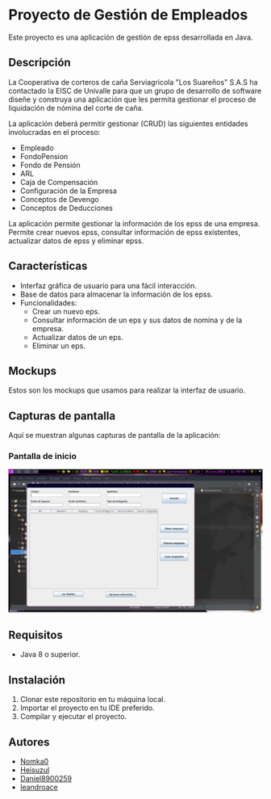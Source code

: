 # Proyecto de Gestión de Empleados

Este proyecto es una aplicación de gestión de epss desarrollada en Java.

## Descripción
La Cooperativa de corteros de caña Serviagricola "Los Suareños" S.A.S ha contactado la EISC de Univalle para que un grupo de desarrollo de software diseñe y construya una aplicación que les permita gestionar el proceso de liquidación de nómina del corte de caña.

La aplicación deberá permitir gestionar (CRUD) las siguientes entidades involucradas en el proceso:

  - Empleado
  - FondoPension
  - Fondo de Pensión
  - ARL
  - Caja de Compensación
  - Configuración de la Empresa
  - Conceptos de Devengo
  - Conceptos de Deducciones

La aplicación permite gestionar la información de los epss de una empresa. Permite crear nuevos epss, consultar información de epss existentes, actualizar datos de epss y eliminar epss.

## Características

- Interfaz gráfica de usuario para una fácil interacción.
- Base de datos para almacenar la información de los epss.
- Funcionalidades:
  - Crear un nuevo eps.
  - Consultar información de un eps y sus datos de nomina y de la empresa.
  - Actualizar datos de un eps.
  - Eliminar un eps.

## Mockups

Estos son los mockups que usamos para realizar la interfaz de usuario.

## Capturas de pantalla

Aquí se muestran algunas capturas de pantalla de la aplicación:

### Pantalla de inicio
![Pantalla de inicio](/images/screenshots/screenshot_interfaz.png)

## Requisitos

- Java 8 o superior.

## Instalación

1. Clonar este repositorio en tu máquina local.
2. Importar el proyecto en tu IDE preferido.
3. Compilar y ejecutar el proyecto.

## Autores

- [Nomka0](https://github.com/Nomka0)
- [Heisuzul](https://github.com/heisuzul)
- [Daniel8900259](https://github.com/Daniel8900259)
- [leandroace](https://github.com/leandroace)
